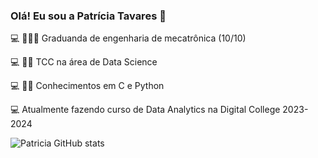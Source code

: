 ### Olá! Eu sou a Patrícia Tavares 🌸

💻 👩🏻‍🎓   Graduanda de engenharia de mecatrônica (10/10)

💻 ✍🏻  TCC na área de Data Science

💻 ✌🏻   Conhecimentos em C e Python

💻      Atualmente fazendo curso de Data Analytics na Digital College 2023-2024



![Patricia GitHub stats](https://github-readme-stats.vercel.app/api?username=Patricia-Tavares&show_icons=true&theme=dracula)
